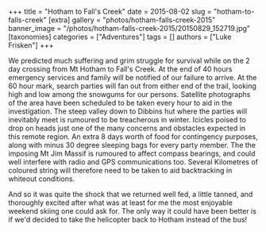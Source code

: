 +++
title = "Hotham to Fall's Creek"
date = 2015-08-02
slug = "hotham-to-falls-creek"
[extra]
gallery = "photos/hotham-falls-creek-2015"
banner_image = "/photos/hotham-falls-creek-2015/20150829_152719.jpg"
[taxonomies]
categories = ["Adventures"]
tags = []
authors = ["Luke Frisken"]
+++

We predicted much suffering and grim struggle for survival while on the 2
day crossing from Mt Hotham to Fall's Creek. At the end of 40 hours
emergency services and family will be notified of our failure to arrive.
At the 60 hour mark, search parties will fan out from either end of the
trail, looking high and low among the snowgums for our persons.
Satellite photographs of the area have been scheduled to be taken every
hour to aid in the investigation. The steep valley down to Dibbins hut
where the parties will inevitably meet is rumoured to be treacherous in
winter. Icicles poised to drop on heads just one of the many concerns
and obstacles expected in this remote region. An extra 8 days worth of
food for contingency purposes, along with minus 30 degree sleeping bags
for every party member. The the imposing Mt Jim Massif is rumoured to
affect compass bearings, and could well interfere with radio and GPS
communications too. Several Kilometres of coloured string will therefore
need to be taken to aid backtracking in whiteout conditions.

And so it was quite the shock that we returned well fed, a little
tanned, and thoroughly excited after what was at least for me the most
enjoyable weekend skiing one could ask for. The only way it could have
been better is if we'd decided to take the helicopter back to Hotham
instead of the bus\!
